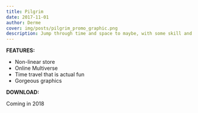 ```yaml
---
title: Pilgrim
date: 2017-11-01
author: Derme
cover: img/posts/pilgrim_promo_graphic.png
description: Jump through time and space to maybe, with some skill and luck, get home.
---
```


**FEATURES:**

- Non-linear store
- Online Multiverse
- Time travel that is actual fun
- Gorgeous graphics

**DOWNLOAD:**

Coming in 2018
